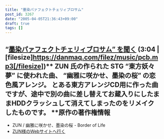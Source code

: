```yaml
---
title: "墨染パァフェクトチェリィブロサム"
post_id: 3267
date: "2005-04-05T21:36:43+09:00"
draft: true
tags: []
---
```



## “[墨染パァフェクトチェリィブロサム” を聞く](https://danmaq.com/filez/music/pcb.mp3) (3:04 | [filesize]https://danmaq.com/filez/music/pcb.mp3[/filesize])** ZUN 氏の作られた STG “東方妖々夢” に使われた曲、 “幽雅に咲かせ、墨染の桜” の恋色風アレンジ。 とある東方アレンジCD用に作った曲ですが、途中で別の曲に差し替えてお蔵入りにしたままHDDクラッシュして消えてしまったのをリメイクしたものです。  **原作の著作権情報

  * ZUN / 幽雅に咲かせ、墨染の桜 - Border of Life
  * [ZUN様のWebサイトへ行く](http://www16.big.or.jp/%7Ezun/)
